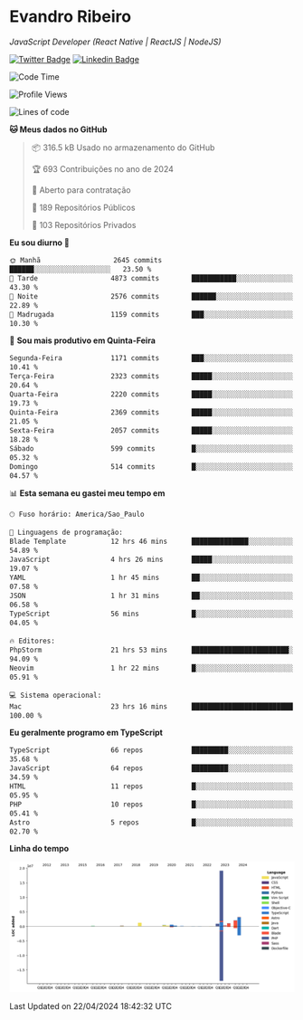 # Evandro **Ribeiro**

*JavaScript Developer (React Native | ReactJS | NodeJS)*

[![Twitter Badge](https://img.shields.io/badge/-@ribeiroevandro-201B2D?style=flat-square&labelColor=201B2D&logo=twitter&logoColor=white&link=https://twitter.com/ribeiroevandro)](https://twitter.com/ribeiroevandro) 
[![Linkedin Badge](https://img.shields.io/badge/-Evandro%20Ribeiro-201B2D?style=flat-square&logo=Linkedin&logoColor=white&link=https://www.linkedin.com/in/ribeiroevandro)](https://www.linkedin.com/in/ribeiroevandro) 


<!--START_SECTION:waka-->
![Code Time](http://img.shields.io/badge/Code%20Time-3%2C829%20hrs%2022%20mins-blue)

![Profile Views](http://img.shields.io/badge/Visualizac%C3%B5es%20do%20perfil-0-blue)

![Lines of code](https://img.shields.io/badge/Desde%20o%20Hello%20World%20eu%20escrevi-29.8%20million%20linhas%20de%20c%C3%B3digo-blue)

**🐱 Meus dados no GitHub** 

> 📦 316.5 kB Usado no armazenamento do GitHub 
 > 
> 🏆 693 Contribuições no ano de 2024
 > 
> 💼 Aberto para contratação
 > 
> 📜 189 Repositórios Públicos 
 > 
> 🔑 103 Repositórios Privados 
 > 
**Eu sou diurno 🐤** 

```text
🌞 Manhã                  2645 commits        ██████░░░░░░░░░░░░░░░░░░░   23.50 % 
🌆 Tarde                  4873 commits        ███████████░░░░░░░░░░░░░░   43.30 % 
🌃 Noite                  2576 commits        ██████░░░░░░░░░░░░░░░░░░░   22.89 % 
🌙 Madrugada              1159 commits        ███░░░░░░░░░░░░░░░░░░░░░░   10.30 % 
```
📅 **Sou mais produtivo em Quinta-Feira** 

```text
Segunda-Feira            1171 commits        ███░░░░░░░░░░░░░░░░░░░░░░   10.41 % 
Terça-Feira              2323 commits        █████░░░░░░░░░░░░░░░░░░░░   20.64 % 
Quarta-Feira             2220 commits        █████░░░░░░░░░░░░░░░░░░░░   19.73 % 
Quinta-Feira             2369 commits        █████░░░░░░░░░░░░░░░░░░░░   21.05 % 
Sexta-Feira              2057 commits        █████░░░░░░░░░░░░░░░░░░░░   18.28 % 
Sábado                   599 commits         █░░░░░░░░░░░░░░░░░░░░░░░░   05.32 % 
Domingo                  514 commits         █░░░░░░░░░░░░░░░░░░░░░░░░   04.57 % 
```


📊 **Esta semana eu gastei meu tempo em** 

```text
🕑︎ Fuso horário: America/Sao_Paulo

💬 Linguagens de programação: 
Blade Template           12 hrs 46 mins      ██████████████░░░░░░░░░░░   54.89 % 
JavaScript               4 hrs 26 mins       █████░░░░░░░░░░░░░░░░░░░░   19.07 % 
YAML                     1 hr 45 mins        ██░░░░░░░░░░░░░░░░░░░░░░░   07.58 % 
JSON                     1 hr 31 mins        ██░░░░░░░░░░░░░░░░░░░░░░░   06.58 % 
TypeScript               56 mins             █░░░░░░░░░░░░░░░░░░░░░░░░   04.05 % 

🔥 Editores: 
PhpStorm                 21 hrs 53 mins      ████████████████████████░   94.09 % 
Neovim                   1 hr 22 mins        █░░░░░░░░░░░░░░░░░░░░░░░░   05.91 % 

💻 Sistema operacional: 
Mac                      23 hrs 16 mins      █████████████████████████   100.00 % 
```

**Eu geralmente programo em TypeScript** 

```text
TypeScript               66 repos            █████████░░░░░░░░░░░░░░░░   35.68 % 
JavaScript               64 repos            █████████░░░░░░░░░░░░░░░░   34.59 % 
HTML                     11 repos            █░░░░░░░░░░░░░░░░░░░░░░░░   05.95 % 
PHP                      10 repos            █░░░░░░░░░░░░░░░░░░░░░░░░   05.41 % 
Astro                    5 repos             █░░░░░░░░░░░░░░░░░░░░░░░░   02.70 % 
```



**Linha do tempo**

![Lines of Code chart](https://raw.githubusercontent.com/ribeiroevandro/ribeiroevandro/main/assets/bar_graph.png)


 Last Updated on 22/04/2024 18:42:32 UTC
<!--END_SECTION:waka-->

